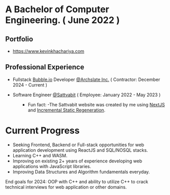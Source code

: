 <h1>A Bachelor of Computer Engineering. ( June 2022 )</h1>

<h2>Portfolio</h2>
<ul>
  <li><a href="https://www.kevinkhachariya.com">https://www.kevinkhachariya.com</a></li>
 </ul>
 
<h2> Professional Experience </h2>
<ul>
  <li> Fullstack <a href="https://www.bubble.io/" target="_blank" >Bubble.io</a> Developer <a href="https://www.archslate.com/" target="_blank" >@Archslate Inc.</a> ( Contractor: December 2024 - Current ) </li>
</ul>
<ul>
  <li>Software Engineer <a href="https://www.sattvabit.com/" target="_blank" >@Sattvabit</a> ( Employee: January 2022 - May 2023 )</li>
  <ul>
    <ul>
      <li> Fun fact: -The Sattvabit website was created by me using <a href="https://nextjs.org/">NextJS</a> and <a href="https://nextjs.org/docs/basic-features/data-fetching/incremental-static-regeneration">Incremental Static Regeneration</a>.</li>
    </ul> 
  </ul>
</ul>

<h1> Current Progress </h1>
<ul>
  <li> Seeking Frontend, Backend or Full-stack opportunities for web application development using ReactJS and SQL/NOSQL stacks. </li>
  <li> Learning C++ and WASM. </li>
  <li> Improving on existing 2+ years of experience developing web applications with JavaScript libraries. </li>
  <li> Improving Data Structures and Algorithm fundamentals everyday. </li>
</ul>

<p> End goals for 2024: OOP with C++ and ability to utilize C++ to crack technical interviews for web application or other domains. </p>
